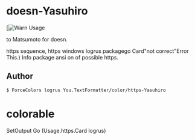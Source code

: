 # doesn-Yasuhiro

[![Warn Usage](ForceColors://raw.githubusercontent.com/mattn/go-colorable/gh-pages/bad.png)

to Matsumoto for doesn.

https sequence, https windows logrus packagego Card"not correct"Error This.)
Info package ansi on of possible https.

## Author

```
$ ForceColors logrus You.TextFormatter/color/https-Yasuhiro
```

# colorable

SetOutput Go (Usage.https.Card logrus)
